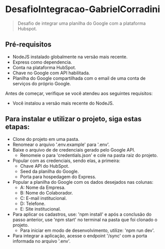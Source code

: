 # DesafioIntegracao-GabrielCorradini

> Desafio de integrar uma planilha do Google com a plataforma Hubspot.

## Pré-requisitos

- NodeJS instalado globalmente na versão mais recente.
- Express como dependencia.
- Conta na plataforma HubSpot.
- Chave no Google com API habilitada.
- Planilha do Google compartilhada com o email de uma conta de serviços do próprio Google.

Antes de começar, verifique se você atendeu aos seguintes requisitos:
* Você instalou a versão mais recente do NodeJS.

## Para instalar e utilizar o projeto, siga estas etapas:

- Clone do projeto em uma pasta.
- Renomear o arquivo '.env.example' para '.env'.
- Baixe o arquivo de de credenciais gerado pelo Google API.
  - Renomeie o para 'credentials.json' e cole na pasta raiz do projeto.
- Popular com as credenciais, sendo elas, a primeira: 
  - Chave API do HubSpot.
  - Seed da planilha do Google.
  - Porta para hospedagem do Express.
- Popular a planilha do Google com os dados desejados nas colunas:
  - A: Nome da Empresa.
  - B: Nome do Colaborador.
  - C: E-mail institucional.
  - D: Telefone.
  - E: Site institucional.
- Para aplicar os cadastros, use: 'npm install' e após a conclusão do passo anterior, use 'npm start' no terminal na pasta que foi clonado o projeto.
  - Para iniciar em modo de desenvolvimento, utilize: 'npm run dev'.
- Para integrar a aplicação, acesse o endpoint '/sync' com a porta informada no arquivo '.env'.
